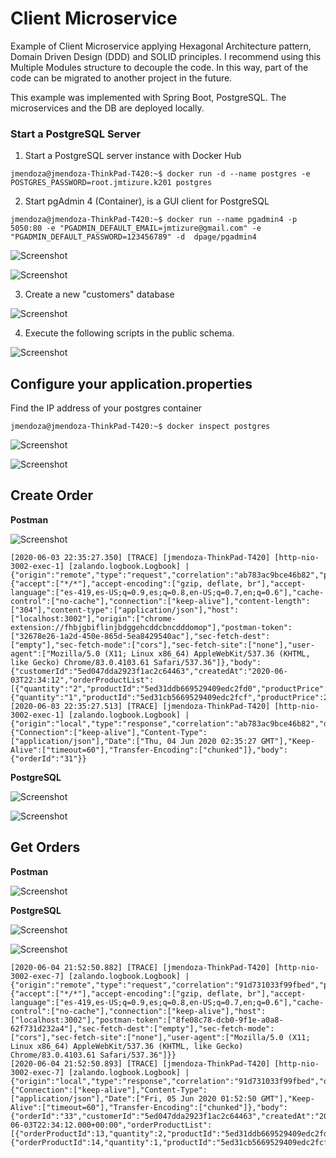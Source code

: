 # Client Microservice

Example of Client Microservice applying Hexagonal Architecture pattern, Domain Driven Design (DDD) and SOLID principles. I recommend using this Multiple Modules structure to decouple the code. In this way, part of the code can be migrated to another project in the future.

This example was implemented with Spring Boot, PostgreSQL. The microservices and the DB are deployed locally.

### Start a PostgreSQL Server 

1. Start a PostgreSQL server instance with Docker Hub

```shell
jmendoza@jmendoza-ThinkPad-T420:~$ docker run -d --name postgres -e POSTGRES_PASSWORD=root.jmtizure.k201 postgres
```

2. Start pgAdmin 4 (Container), is a GUI client for PostgreSQL
```shell
jmendoza@jmendoza-ThinkPad-T420:~$ docker run --name pgadmin4 -p 5050:80 -e "PGADMIN_DEFAULT_EMAIL=jmtizure@gmail.com" -e "PGADMIN_DEFAULT_PASSWORD=123456789" -d  dpage/pgadmin4
```

![Screenshot](prtsc/Order-9.png)

![Screenshot](prtsc/Order-5.png)

3. Create a new "customers" database

![Screenshot](prtsc/Order-6.png)

4. Execute the following scripts in the public schema.

![Screenshot](prtsc/Order-4.png)

## Configure your application.properties

Find the IP address of your postgres container

```shell
jmendoza@jmendoza-ThinkPad-T420:~$ docker inspect postgres
```

![Screenshot](prtsc/Order-8.png)

![Screenshot](prtsc/Order-7.png)

## Create Order

**Postman**

![Screenshot](prtsc/Order-1.png)

```shell
[2020-06-03 22:35:27.350] [TRACE] [jmendoza-ThinkPad-T420] [http-nio-3002-exec-1] [zalando.logbook.Logbook] | {"origin":"remote","type":"request","correlation":"ab783ac9bce46b82","protocol":"HTTP/1.1","remote":"0:0:0:0:0:0:0:1","method":"POST","uri":"http://localhost:3002/v1/orders","headers":{"accept":["*/*"],"accept-encoding":["gzip, deflate, br"],"accept-language":["es-419,es-US;q=0.9,es;q=0.8,en-US;q=0.7,en;q=0.6"],"cache-control":["no-cache"],"connection":["keep-alive"],"content-length":["304"],"content-type":["application/json"],"host":["localhost:3002"],"origin":["chrome-extension://fhbjgbiflinjbdggehcddcbncdddomop"],"postman-token":["32678e26-1a2d-450e-865d-5ea8429540ac"],"sec-fetch-dest":["empty"],"sec-fetch-mode":["cors"],"sec-fetch-site":["none"],"user-agent":["Mozilla/5.0 (X11; Linux x86_64) AppleWebKit/537.36 (KHTML, like Gecko) Chrome/83.0.4103.61 Safari/537.36"]},"body":{"customerId":"5ed047dda2923f1ac2c64463","createdAt":"2020-06-03T22:34:12","orderProductList":[{"quantity":"2","productId":"5ed31ddb669529409edc2fd0","productPrice":1099.51},{"quantity":"1","productId":"5ed31cb5669529409edc2fcf","productPrice":2199.99}]}}
[2020-06-03 22:35:27.513] [TRACE] [jmendoza-ThinkPad-T420] [http-nio-3002-exec-1] [zalando.logbook.Logbook] | {"origin":"local","type":"response","correlation":"ab783ac9bce46b82","duration":255,"protocol":"HTTP/1.1","status":200,"headers":{"Connection":["keep-alive"],"Content-Type":["application/json"],"Date":["Thu, 04 Jun 2020 02:35:27 GMT"],"Keep-Alive":["timeout=60"],"Transfer-Encoding":["chunked"]},"body":{"orderId":"31"}}
```

**PostgreSQL**

![Screenshot](prtsc/Order-2.png)

![Screenshot](prtsc/Order-3.png)

## Get Orders

**Postman**

![Screenshot](prtsc/Order-12.png)

**PostgreSQL**

![Screenshot](prtsc/Order-10.png)

![Screenshot](prtsc/Order-11.png)

```shell
[2020-06-04 21:52:50.882] [TRACE] [jmendoza-ThinkPad-T420] [http-nio-3002-exec-7] [zalando.logbook.Logbook] | {"origin":"remote","type":"request","correlation":"91d731033f99fbed","protocol":"HTTP/1.1","remote":"0:0:0:0:0:0:0:1","method":"GET","uri":"http://localhost:3002/v1/orders/33","headers":{"accept":["*/*"],"accept-encoding":["gzip, deflate, br"],"accept-language":["es-419,es-US;q=0.9,es;q=0.8,en-US;q=0.7,en;q=0.6"],"cache-control":["no-cache"],"connection":["keep-alive"],"host":["localhost:3002"],"postman-token":["8fe08c78-dcb0-9f1e-a0a8-62f731d232a4"],"sec-fetch-dest":["empty"],"sec-fetch-mode":["cors"],"sec-fetch-site":["none"],"user-agent":["Mozilla/5.0 (X11; Linux x86_64) AppleWebKit/537.36 (KHTML, like Gecko) Chrome/83.0.4103.61 Safari/537.36"]}}
[2020-06-04 21:52:50.893] [TRACE] [jmendoza-ThinkPad-T420] [http-nio-3002-exec-7] [zalando.logbook.Logbook] | {"origin":"local","type":"response","correlation":"91d731033f99fbed","duration":11,"protocol":"HTTP/1.1","status":200,"headers":{"Connection":["keep-alive"],"Content-Type":["application/json"],"Date":["Fri, 05 Jun 2020 01:52:50 GMT"],"Keep-Alive":["timeout=60"],"Transfer-Encoding":["chunked"]},"body":{"orderId":"33","customerId":"5ed047dda2923f1ac2c64463","createdAt":"2020-06-03T22:34:12.000+00:00","orderProductList":[{"orderProductId":13,"quantity":2,"productId":"5ed31ddb669529409edc2fd0","productPrice":1099.51},{"orderProductId":14,"quantity":1,"productId":"5ed31cb5669529409edc2fcf","productPrice":2199.99}],"amountOrder":4399.01}}
```
